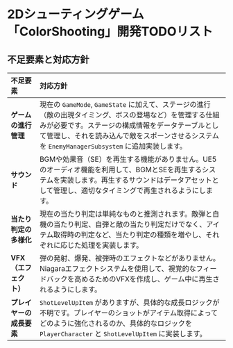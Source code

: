 # 2Dシューティングゲーム「ColorShooting」開発TODOリスト

## 不足要素と対応方針

| 不足要素 | 対応方針 |
| :--- | :--- |
| **ゲームの進行管理** | 現在の `GameMode`, `GameState` に加えて、ステージの進行（敵の出現タイミング、ボスの登場など）を管理する仕組みが必要です。ステージの構成情報をデータテーブルとして管理し、それを読み込んで敵をスポーンさせるシステムを `EnemyManagerSubsystem` に追加実装します。 |
| **サウンド** | BGMや効果音（SE）を再生する機能がありません。UE5のオーディオ機能を利用して、BGMとSEを再生するシステムを実装します。再生するサウンドはデータアセットとして管理し、適切なタイミングで再生されるようにします。 |
| **当たり判定の多様化** | 現在の当たり判定は単純なものと推測されます。敵弾と自機の当たり判定、自弾と敵の当たり判定だけでなく、アイテム取得時の判定など、当たり判定の種類を増やし、それぞれに応じた処理を実装します。 |
| **VFX（エフェクト）** | 弾の発射、爆発、被弾時のエフェクトなどがありません。Niagaraエフェクトシステムを使用して、視覚的なフィードバックを高めるためのVFXを作成し、ゲーム中に再生されるようにします。 |
| **プレイヤーの成長要素** | `ShotLevelUpItem` がありますが、具体的な成長ロジックが不明です。プレイヤーのショットがアイテム取得によってどのように強化されるのか、具体的なロジックを `PlayerCharacter` と `ShotLevelUpItem` に実装します。 |
